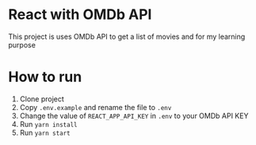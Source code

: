 # React with OMDb API
This project is uses OMDb API to get a list of movies and for my learning purpose

# How to run

1. Clone project
2. Copy `.env.example` and rename the file to `.env`
3. Change the value of `REACT_APP_API_KEY` in `.env` to your OMDb API KEY
4. Run `yarn install`
5. Run `yarn start`
